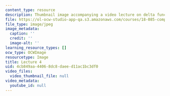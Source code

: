 ```yaml
---
content_type: resource
description: Thumbnail image accompanying a video lecture on delta functions.
file: https://ol-ocw-studio-app-qa.s3.amazonaws.com/courses/18-085-computational-science-and-engineering-i-fall-2008/4cb849aa44068dc8daeed11ac1bc3df0_4.jpg
file_type: image/jpeg
image_metadata:
  caption: ''
  credit: ''
  image-alt: ''
learning_resource_types: []
ocw_type: OCWImage
resourcetype: Image
title: Lecture 4
uid: 4cb849aa-4406-8dc8-daee-d11ac1bc3df0
video_files:
  video_thumbnail_file: null
video_metadata:
  youtube_id: null
---
```

